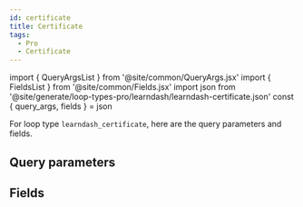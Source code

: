 ```yaml
---
id: certificate
title: Certificate
tags:
  - Pro
  - Certificate
---
```

import { QueryArgsList } from '@site/common/QueryArgs.jsx'
import { FieldsList } from '@site/common/Fields.jsx'
import json from '@site/generate/loop-types-pro/learndash/learndash-certificate.json'
const { query_args, fields } = json

For loop type `learndash_certificate`, here are the query parameters and fields.

## Query parameters

<QueryArgsList args={query_args} />

## Fields

<FieldsList fields={fields} />
